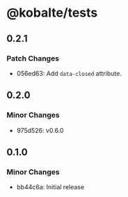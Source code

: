 # @kobalte/tests

## 0.2.1

### Patch Changes

- 056ed63: Add `data-closed` attribute.

## 0.2.0

### Minor Changes

- 975d526: v0.6.0

## 0.1.0

### Minor Changes

- bb44c6a: Initial release
